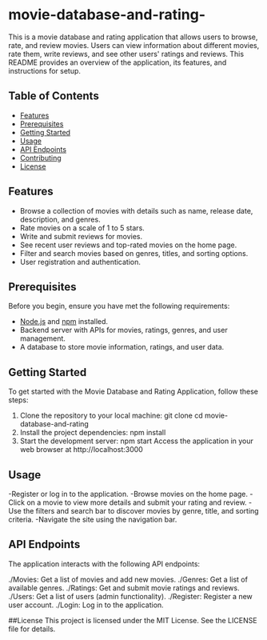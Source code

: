 # movie-database-and-rating-

This is a movie database and rating application that allows users to browse, rate, and review movies. Users can view information about different movies, rate them, write reviews, and see other users' ratings and reviews. This README provides an overview of the application, its features, and instructions for setup.

## Table of Contents

- [Features](#features)
- [Prerequisites](#prerequisites)
- [Getting Started](#getting-started)
- [Usage](#usage)
- [API Endpoints](#api-endpoints)
- [Contributing](#contributing)
- [License](#license)

## Features

- Browse a collection of movies with details such as name, release date, description, and genres.
- Rate movies on a scale of 1 to 5 stars.
- Write and submit reviews for movies.
- See recent user reviews and top-rated movies on the home page.
- Filter and search movies based on genres, titles, and sorting options.
- User registration and authentication.

## Prerequisites

Before you begin, ensure you have met the following requirements:

- [Node.js](https://nodejs.org/) and [npm](https://www.npmjs.com/) installed.
- Backend server with APIs for movies, ratings, genres, and user management.
- A database to store movie information, ratings, and user data.

## Getting Started

To get started with the Movie Database and Rating Application, follow these steps:

1. Clone the repository to your local machine:
   git clone <repository-url>
   cd movie-database-and-rating
2. Install the project dependencies: 
   npm install   
3. Start the development server:
   npm start
   Access the application in your web browser at http://localhost:3000


## Usage
-Register or log in to the application.
-Browse movies on the home page.
-Click on a movie to view more details and submit your rating and review.
-Use the filters and search bar to discover movies by genre, title, and sorting criteria.
-Navigate the site using the navigation bar.

## API Endpoints
The application interacts with the following API endpoints:

./Movies: Get a list of movies and add new movies.
./Genres: Get a list of available genres.
./Ratings: Get and submit movie ratings and reviews.
./Users: Get a list of users (admin functionality).
./Register: Register a new user account.
./Login: Log in to the application.


##License
This project is licensed under the MIT License. See the LICENSE file for details.




